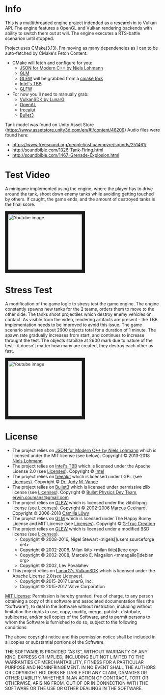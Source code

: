 Info
====

This is a mutltithreaded engine project indended as a research in to Vulkan API. The engine features a OpenGL and Vulkan rendering backends with ability to switch them out at will. The engine executes a RTS-battle scenarion until stopped.

Project uses CMake(3.13). I'm moving as many dependencies as I can to be auto-fetched by CMake's Fetch Content. 
* CMake will fetch and configure for you:
	* [JSON for Modern C++ by Niels Lohmann](https://github.com/nlohmann/json)
	* [GLM](https://glm.g-truc.net)
	* [GLEW](http://glew.sourceforge.net/) will be grabbed from a [cmake fork](https://github.com/Perlmint/glew-cmake)
	* [Intel's TBB](https://github.com/01org/tbb)
	* [GLFW](https://www.glfw.org/)
* For now you'll need to manually grab:
	* [VulkanSDK by LunarG](https://www.lunarg.com/)
	* [OpenAL](https://www.openal.org/)
	* [freealut](https://github.com/vancegroup/freealut)
	* [Bullet3](https://github.com/bulletphysics/bullet3)

Tank model was found on Unity Asset Store (https://www.assetstore.unity3d.com/en/#!/content/46209)
Audio files were found here:
 * https://www.freesound.org/people/joshuaempyre/sounds/251461/
 * http://soundbible.com/1326-Tank-Firing.html
 * http://soundbible.com/1467-Grenade-Explosion.html

Test Video
==========

A minigame implemented using the engine, where the player has to drive around the tank, shoot down enemy tanks while avoiding getting touched by others. If caught, the game ends, and the amount of destroyed tanks is the final score.

<a href="http://www.youtube.com/watch?feature=player_embedded&v=yWnIchIsI7E" target="_blank"><img src="http://img.youtube.com/vi/yWnIchIsI7E/0.jpg" alt="Youtube image" width="240" height="180" border="10" /></a>

Stress Test
===========

A modification of the game logic to stress test the game engine. The engine constantly spawns new tanks for the 2 teams, orders them to move to the other side. The tanks shoot projectiles which destroy enemy vehicles on contact. As visible from the video, rendering artifacts are present - the TBB implementation needs to be improved to avoid this issue. The game scenario simulates about 2600 objects total for a duration of 1 minute. The spawn rate gradually increases from start, and continues to increase throught the test. The objects stabilize at 2600 mark due to nature of the test - it doesn't matter how many are created, they destroy each other as fast.

<a href="http://www.youtube.com/watch?feature=player_embedded&v=7t4nZ0Hbtok" target="_blank"><img src="http://img.youtube.com/vi/7t4nZ0Hbtok/0.jpg" alt="Youtube image" width="240" height="180" border="10" /></a>

License
===========

* The project relies on [JSON for Modern C++ by Niels Lohmann](https://github.com/nlohmann/json) which is licensed under the MIT license (see below). Copyright © 2013-2018 [Niels Lohmann](http://nlohmann.me/)
* The project relies on [Intel's TBB](https://github.com/01org/tbb) which is licensed under the Apache License 2.0 (see [Licenses](Copying.md)). Copyright © [Intel](https://www.threadingbuildingblocks.org/)
* The project relies on [freealut](https://github.com/vancegroup/freealut) which is licensed under LGPL (see [Licenses](Copying.md)). Copyright © [Dr. Judy M. Vance](http://www.me.iastate.edu/jmvance/)
* The project relies on [Bullet3](https://github.com/bulletphysics/bullet3) which is licensed under permissive zlib license (see [Licenses](Copying.md)). Copyright © [Bullet Physics Dev Team](https://github.com/bulletphysics), [erwin.coumans@gmail.com](erwin.coumans@gmail.com)
* The project relies on [GLFW](https://www.glfw.org) which is licensed under the zlib/libpng license (see [Licenses](Copying.md)). Copyright © 2002-2006 [Marcus Geelnard](https://www.glfw.org/license.html), Copyright © 2006-2018 [Camilla Löwy](https://www.glfw.org/license.html)
* The project relies on [GLM](https://glm.g-truc.net) which is licensed under The Happy Bunny License and MIT License (see [Licenses](Copying.md)). Copyright © [G-Truc Creation](https://github.com/g-truc)
* The project relies on [GLEW](http://glew.sourceforge.net) which is licensed under a modified BSD license (see [Licenses](Copying.md)). 
	* Copyright © 2008-2016, Nigel Stewart <nigels[]users sourceforge net>
	* Copyright © 2002-2008, Milan Ikits <milan ikits[]ieee org>
	* Copyright © 2002-2008, Marcelo E. Magallon <mmagallo[]debian org>
	* Copyright © 2002, Lev Povalahev
* This project relies on [LunarG's VulkanSDK](https://www.lunarg.com/vulkan-sdk/) which is licensed under the Apache License 2.0(see [Licenses](Copying.md)). 
	* Copyright © 2015-2017 LunarG, Inc.
	* Copyright © 2015-2017 Valve Corporation

[MIT License](http://opensource.org/licenses/MIT): 
Permission is hereby granted, free of charge, to any person obtaining a copy of this software and associated documentation files (the “Software”), to deal in the Software without restriction, including without limitation the rights to use, copy, modify, merge, publish, distribute, sublicense, and/or sell copies of the Software, and to permit persons to whom the Software is furnished to do so, subject to the following conditions:

The above copyright notice and this permission notice shall be included in all copies or substantial portions of the Software.

THE SOFTWARE IS PROVIDED “AS IS”, WITHOUT WARRANTY OF ANY KIND, EXPRESS OR IMPLIED, INCLUDING BUT NOT LIMITED TO THE WARRANTIES OF MERCHANTABILITY, FITNESS FOR A PARTICULAR PURPOSE AND NONINFRINGEMENT. IN NO EVENT SHALL THE AUTHORS OR COPYRIGHT HOLDERS BE LIABLE FOR ANY CLAIM, DAMAGES OR OTHER LIABILITY, WHETHER IN AN ACTION OF CONTRACT, TORT OR OTHERWISE, ARISING FROM, OUT OF OR IN CONNECTION WITH THE SOFTWARE OR THE USE OR OTHER DEALINGS IN THE SOFTWARE.